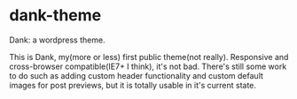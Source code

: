 dank-theme
==========

Dank: a wordpress theme.

This is Dank, my(more or less) first public theme(not really). Responsive and cross-browser 
compatible(IE7+ I think), it's not bad. There's still some work to do such as adding custom header
functionality and custom default images for post previews, but it is totally usable in it's current state.

